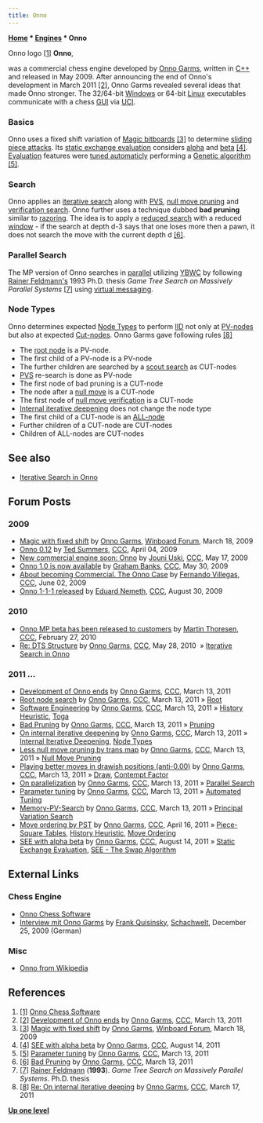 ```yaml
---
title: Onno
---
```

**[Home](Home "Home") \* [Engines](Engines "Engines") \* Onno**



 [](https://www.onnochess.com/) Onno logo <a id="cite-note-1" href="#cite-ref-1">[1]</a> 
**Onno**,  

was a commercial chess engine developed by [Onno Garms](Onno_Garms "Onno Garms"), written in [C++](Cpp "Cpp") and released in May 2009. 
After announcing the end of Onno's development in March 2011 <a id="cite-note-2" href="#cite-ref-2">[2]</a>, Onno Garms revealed several ideas that made Onno stronger. 
The 32/64-bit [Windows](Windows "Windows") or 64-bit [Linux](Linux "Linux") executables communicate with a chess [GUI](GUI "GUI") via [UCI](UCI "UCI"). 



### Basics


Onno uses a fixed shift variation of [Magic bitboards](Magic_Bitboards "Magic Bitboards") <a id="cite-note-3" href="#cite-ref-3">[3]</a> to determine [sliding piece attacks](Sliding_Piece_Attacks "Sliding Piece Attacks"). Its [static exchange evaluation](Static_Exchange_Evaluation "Static Exchange Evaluation") considers [alpha](Alpha "Alpha") and [beta](Beta "Beta") <a id="cite-note-4" href="#cite-ref-4">[4]</a>. [Evaluation](Evaluation "Evaluation") features were [tuned automaticly](Automated_Tuning "Automated Tuning") performing a [Genetic algorithm](Genetic_Programming#GeneticAlgorithm "Genetic Programming") <a id="cite-note-5" href="#cite-ref-5">[5]</a>.



### Search


Onno applies an [iterative search](Iterative_Search#Onno "Iterative Search") along with [PVS](Principal_Variation_Search "Principal Variation Search"), [null move pruning](Null_Move_Pruning "Null Move Pruning") and [verification search](Null_Move_Pruning#ZugzwangVerification "Null Move Pruning"). Onno further uses a technique dubbed **bad pruning** similar to [razoring](Razoring "Razoring"). The idea is to apply a [reduced search](Reductions "Reductions") with a reduced [window](Window "Window") - if the search at depth d-3 says that one loses more then a pawn, it does not search the move with the current depth d <a id="cite-note-6" href="#cite-ref-6">[6]</a>. 



### Parallel Search


The MP version of Onno searches in [parallel](Parallel_Search "Parallel Search") utilizing [YBWC](Young_Brothers_Wait_Concept "Young Brothers Wait Concept") by following [Rainer Feldmann's](Rainer_Feldmann "Rainer Feldmann") 1993 Ph.D. thesis *Game Tree Search on Massively Parallel Systems* <a id="cite-note-7" href="#cite-ref-7">[7]</a> using [virtual messaging](https://en.wikipedia.org/wiki/Virtual_synchrony).



### Node Types


Onno determines expected [Node Types](Node_Types "Node Types") to perform [IID](Internal_Iterative_Deepening "Internal Iterative Deepening") not only at [PV-nodes](Node_Types#PV "Node Types") but also at expected [Cut-nodes](Node_Types#CUT "Node Types"). Onno Garms gave following rules <a id="cite-note-8" href="#cite-ref-8">[8]</a>



* The [root node](Root "Root") is a PV-node.
* The first child of a PV-node is a PV-node
* The further children are searched by a [scout search](Scout "Scout") as CUT-nodes
* [PVS](Principal_Variation_Search "Principal Variation Search") re-search is done as PV-node
* The first node of bad pruning is a CUT-node
* The node after a [null move](Null_Move "Null Move") is a CUT-node
* The first node of [null move verification](Null_Move_Pruning#ZugzwangVerification "Null Move Pruning") is a CUT-node
* [Internal iterative deepening](Internal_Iterative_Deepening "Internal Iterative Deepening") does not change the node type
* The first child of a CUT-node is an [ALL-node](Node_Types#ALL "Node Types")
* Further children of a CUT-node are CUT-nodes
* Children of ALL-nodes are CUT-nodes


## See also


* [Iterative Search in Onno](Iterative_Search#Onno "Iterative Search")


## Forum Posts


### 2009


* [Magic with fixed shift](http://www.open-aurec.com/wbforum/viewtopic.php?f=4&t=50043) by [Onno Garms](Onno_Garms "Onno Garms"), [Winboard Forum](Computer_Chess_Forums "Computer Chess Forums"), March 18, 2009
* [Onno 0.12](http://www.talkchess.com/forum/viewtopic.php?t=27316) by [Ted Summers](Ted_Summers "Ted Summers"), [CCC](CCC "CCC"), April 04, 2009
* [New commercial engine soon: Onno](http://www.talkchess.com/forum/viewtopic.php?t=27952) by [Jouni Uski](Jouni_Uski "Jouni Uski"), [CCC](CCC "CCC"), May 17, 2009
* [Onno 1.0 is now available](http://www.talkchess.com/forum/viewtopic.php?t=28170) by [Graham Banks](Graham_Banks "Graham Banks"), [CCC](CCC "CCC"), May 30, 2009
* [About becoming Commercial. The Onno Case](http://www.talkchess.com/forum/viewtopic.php?t=28221) by [Fernando Villegas](Fernando_Villegas "Fernando Villegas"), [CCC](CCC "CCC"), June 02, 2009
* [Onno 1-1-1 released](http://www.talkchess.com/forum/viewtopic.php?t=29598) by [Eduard Nemeth](index.php?title=Eduard_Nemeth&action=edit&redlink=1 "Eduard Nemeth (page does not exist)"), [CCC](CCC "CCC"), August 30, 2009


### 2010


* [Onno MP beta has been released to customers](http://www.talkchess.com/forum/viewtopic.php?t=32945) by [Martin Thoresen](Martin_Thoresen "Martin Thoresen"), [CCC](CCC "CCC"), February 27, 2010
* [Re: DTS Structure](http://www.talkchess.com/forum/viewtopic.php?topic_view=threads&p=351576&t=34561) by [Onno Garms](Onno_Garms "Onno Garms"), [CCC](CCC "CCC"), May 28, 2010  » [Iterative Search in Onno](Iterative_Search#Onno "Iterative Search")


### 2011 ...


* [Development of Onno ends](http://www.talkchess.com/forum/viewtopic.php?t=38403) by [Onno Garms](Onno_Garms "Onno Garms"), [CCC](CCC "CCC"), March 13, 2011
* [Root node search](http://www.talkchess.com/forum/viewtopic.php?t=38404) by [Onno Garms](Onno_Garms "Onno Garms"), [CCC](CCC "CCC"), March 13, 2011 » [Root](Root "Root")
* [Software Engineering](http://www.talkchess.com/forum/viewtopic.php?t=38406) by [Onno Garms](Onno_Garms "Onno Garms"), [CCC](CCC "CCC"), March 13, 2011 » [History Heuristic](History_Heuristic "History Heuristic"), [Toga](Toga "Toga")
* [Bad Pruning](http://www.talkchess.com/forum/viewtopic.php?t=38407) by [Onno Garms](Onno_Garms "Onno Garms"), [CCC](CCC "CCC"), March 13, 2011 » [Pruning](Pruning "Pruning")
* [On internal iterative deepening](http://www.talkchess.com/forum/viewtopic.php?t=38408) by [Onno Garms](Onno_Garms "Onno Garms"), [CCC](CCC "CCC"), March 13, 2011 » [Internal Iterative Deepening](Internal_Iterative_Deepening "Internal Iterative Deepening"), [Node Types](Node_Types "Node Types")
* [Less null move pruning by trans map](http://www.talkchess.com/forum/viewtopic.php?t=38409) by [Onno Garms](Onno_Garms "Onno Garms"), [CCC](CCC "CCC"), March 13, 2011 » [Null Move Pruning](Null_Move_Pruning "Null Move Pruning")
* [Playing better moves in drawish positions (anti-0.00)](http://www.talkchess.com/forum/viewtopic.php?t=38410) by [Onno Garms](Onno_Garms "Onno Garms"), [CCC](CCC "CCC"), March 13, 2011 » [Draw](Draw "Draw"), [Contempt Factor](Contempt_Factor "Contempt Factor")
* [On parallelization](http://www.talkchess.com/forum/viewtopic.php?t=38411) by [Onno Garms](Onno_Garms "Onno Garms"), [CCC](CCC "CCC"), March 13, 2011 » [Parallel Search](Parallel_Search "Parallel Search")
* [Parameter tuning](http://www.talkchess.com/forum/viewtopic.php?t=38412) by [Onno Garms](Onno_Garms "Onno Garms"), [CCC](CCC "CCC"), March 13, 2011 » [Automated Tuning](Automated_Tuning "Automated Tuning")
* [Memory-PV-Search](http://www.talkchess.com/forum/viewtopic.php?t=38413) by [Onno Garms](Onno_Garms "Onno Garms"), [CCC](CCC "CCC"), March 13, 2011 » [Principal Variation Search](Principal_Variation_Search "Principal Variation Search")
* [Move ordering by PST](http://www.talkchess.com/forum/viewtopic.php?t=38766) by [Onno Garms](Onno_Garms "Onno Garms"), [CCC](CCC "CCC"), April 16, 2011 » [Piece-Square Tables](Piece-Square_Tables "Piece-Square Tables"), [History Heuristic](History_Heuristic "History Heuristic"), [Move Ordering](Move_Ordering "Move Ordering")
* [SEE with alpha beta](http://www.talkchess.com/forum/viewtopic.php?t=40054) by [Onno Garms](Onno_Garms "Onno Garms"), [CCC](CCC "CCC"), August 14, 2011 » [Static Exchange Evaluation](Static_Exchange_Evaluation "Static Exchange Evaluation"), [SEE - The Swap Algorithm](SEE_-_The_Swap_Algorithm "SEE - The Swap Algorithm")


## External Links


### Chess Engine


* [Onno Chess Software](https://www.onnochess.com/)
* [Interview mit Onno Garms](https://www.schach-welt.de/schach/computerschach/interviews/onno-garms) by [Frank Quisinsky](Frank_Quisinsky "Frank Quisinsky"), [Schachwelt](https://www.schach-welt.de/), December 25, 2009 (German)


### Misc


* [Onno from Wikipedia](https://en.wikipedia.org/wiki/Onno)


## References


1. <a id="cite-ref-1" href="#cite-note-1">[1]</a> [Onno Chess Software](https://www.onnochess.com/)
2. <a id="cite-ref-2" href="#cite-note-2">[2]</a> [Development of Onno ends](http://www.talkchess.com/forum/viewtopic.php?t=38403) by [Onno Garms](Onno_Garms "Onno Garms"), [CCC](CCC "CCC"), March 13, 2011
3. <a id="cite-ref-3" href="#cite-note-3">[3]</a> [Magic with fixed shift](http://www.open-aurec.com/wbforum/viewtopic.php?f=4&t=50043) by [Onno Garms](Onno_Garms "Onno Garms"), [Winboard Forum](Computer_Chess_Forums "Computer Chess Forums"), March 18, 2009
4. <a id="cite-ref-4" href="#cite-note-4">[4]</a> [SEE with alpha beta](http://www.talkchess.com/forum/viewtopic.php?t=40054) by [Onno Garms](Onno_Garms "Onno Garms"), [CCC](CCC "CCC"), August 14, 2011
5. <a id="cite-ref-5" href="#cite-note-5">[5]</a> [Parameter tuning](http://www.talkchess.com/forum/viewtopic.php?t=38412) by [Onno Garms](Onno_Garms "Onno Garms"), [CCC](CCC "CCC"), March 13, 2011
6. <a id="cite-ref-6" href="#cite-note-6">[6]</a> [Bad Pruning](http://www.talkchess.com/forum/viewtopic.php?t=38407) by [Onno Garms](Onno_Garms "Onno Garms"), [CCC](CCC "CCC"), March 13, 2011
7. <a id="cite-ref-7" href="#cite-note-7">[7]</a> [Rainer Feldmann](Rainer_Feldmann "Rainer Feldmann") (**1993**). *Game Tree Search on Massively Parallel Systems*. Ph.D. thesis
8. <a id="cite-ref-8" href="#cite-note-8">[8]</a> [Re: On internal iterative deeping](http://www.talkchess.com/forum/viewtopic.php?topic_view=threads&p=399511&t=38408) by [Onno Garms](Onno_Garms "Onno Garms"), [CCC](CCC "CCC"), March 17, 2011

**[Up one level](Engines "Engines")**







 
